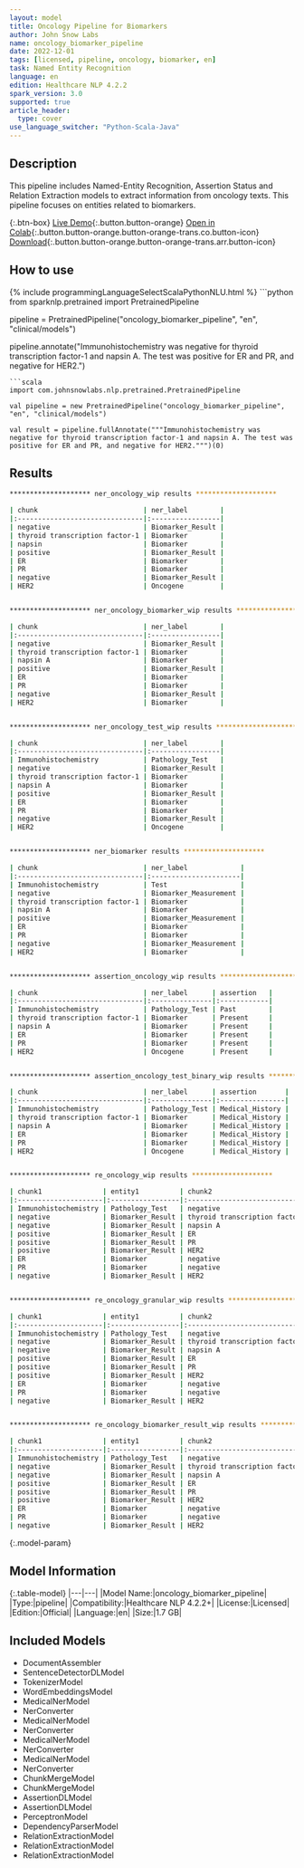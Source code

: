 ```yaml
---
layout: model
title: Oncology Pipeline for Biomarkers
author: John Snow Labs
name: oncology_biomarker_pipeline
date: 2022-12-01
tags: [licensed, pipeline, oncology, biomarker, en]
task: Named Entity Recognition
language: en
edition: Healthcare NLP 4.2.2
spark_version: 3.0
supported: true
article_header:
  type: cover
use_language_switcher: "Python-Scala-Java"
---
```


## Description

This pipeline includes Named-Entity Recognition, Assertion Status and Relation Extraction models to extract information from oncology texts. This pipeline focuses on entities related to biomarkers.

{:.btn-box}
[Live Demo](https://demo.johnsnowlabs.com/healthcare/ONCOLOGY/){:.button.button-orange}
[Open in Colab](https://colab.research.google.com/github/JohnSnowLabs/spark-nlp-workshop/blob/master/tutorials/Certification_Trainings/Healthcare/27.Oncology_Model.ipynb){:.button.button-orange.button-orange-trans.co.button-icon}
[Download](https://s3.amazonaws.com/auxdata.johnsnowlabs.com/clinical/models/oncology_biomarker_pipeline_en_4.2.2_3.0_1669902355525.zip){:.button.button-orange.button-orange-trans.arr.button-icon}

## How to use



<div class="tabs-box" markdown="1">
{% include programmingLanguageSelectScalaPythonNLU.html %}
```python
from sparknlp.pretrained import PretrainedPipeline

pipeline = PretrainedPipeline("oncology_biomarker_pipeline", "en", "clinical/models")

pipeline.annotate("Immunohistochemistry was negative for thyroid transcription factor-1 and napsin A. The test was positive for ER and PR, and negative for HER2.")
```
```scala
import com.johnsnowlabs.nlp.pretrained.PretrainedPipeline

val pipeline = new PretrainedPipeline("oncology_biomarker_pipeline", "en", "clinical/models")

val result = pipeline.fullAnnotate("""Immunohistochemistry was negative for thyroid transcription factor-1 and napsin A. The test was positive for ER and PR, and negative for HER2.""")(0)
```
</div>

## Results

```bash
******************** ner_oncology_wip results ********************

| chunk                          | ner_label        |
|:-------------------------------|:-----------------|
| negative                       | Biomarker_Result |
| thyroid transcription factor-1 | Biomarker        |
| napsin                         | Biomarker        |
| positive                       | Biomarker_Result |
| ER                             | Biomarker        |
| PR                             | Biomarker        |
| negative                       | Biomarker_Result |
| HER2                           | Oncogene         |


******************** ner_oncology_biomarker_wip results ********************

| chunk                          | ner_label        |
|:-------------------------------|:-----------------|
| negative                       | Biomarker_Result |
| thyroid transcription factor-1 | Biomarker        |
| napsin A                       | Biomarker        |
| positive                       | Biomarker_Result |
| ER                             | Biomarker        |
| PR                             | Biomarker        |
| negative                       | Biomarker_Result |
| HER2                           | Biomarker        |


******************** ner_oncology_test_wip results ********************

| chunk                          | ner_label        |
|:-------------------------------|:-----------------|
| Immunohistochemistry           | Pathology_Test   |
| negative                       | Biomarker_Result |
| thyroid transcription factor-1 | Biomarker        |
| napsin A                       | Biomarker        |
| positive                       | Biomarker_Result |
| ER                             | Biomarker        |
| PR                             | Biomarker        |
| negative                       | Biomarker_Result |
| HER2                           | Oncogene         |


******************** ner_biomarker results ********************

| chunk                          | ner_label             |
|:-------------------------------|:----------------------|
| Immunohistochemistry           | Test                  |
| negative                       | Biomarker_Measurement |
| thyroid transcription factor-1 | Biomarker             |
| napsin A                       | Biomarker             |
| positive                       | Biomarker_Measurement |
| ER                             | Biomarker             |
| PR                             | Biomarker             |
| negative                       | Biomarker_Measurement |
| HER2                           | Biomarker             |


******************** assertion_oncology_wip results ********************

| chunk                          | ner_label      | assertion   |
|:-------------------------------|:---------------|:------------|
| Immunohistochemistry           | Pathology_Test | Past        |
| thyroid transcription factor-1 | Biomarker      | Present     |
| napsin A                       | Biomarker      | Present     |
| ER                             | Biomarker      | Present     |
| PR                             | Biomarker      | Present     |
| HER2                           | Oncogene       | Present     |


******************** assertion_oncology_test_binary_wip results ********************

| chunk                          | ner_label      | assertion       |
|:-------------------------------|:---------------|:----------------|
| Immunohistochemistry           | Pathology_Test | Medical_History |
| thyroid transcription factor-1 | Biomarker      | Medical_History |
| napsin A                       | Biomarker      | Medical_History |
| ER                             | Biomarker      | Medical_History |
| PR                             | Biomarker      | Medical_History |
| HER2                           | Oncogene       | Medical_History |


******************** re_oncology_wip results ********************

| chunk1               | entity1          | chunk2                         | entity2          | relation      |
|:---------------------|:-----------------|:-------------------------------|:-----------------|:--------------|
| Immunohistochemistry | Pathology_Test   | negative                       | Biomarker_Result | O             |
| negative             | Biomarker_Result | thyroid transcription factor-1 | Biomarker        | is_related_to |
| negative             | Biomarker_Result | napsin A                       | Biomarker        | is_related_to |
| positive             | Biomarker_Result | ER                             | Biomarker        | is_related_to |
| positive             | Biomarker_Result | PR                             | Biomarker        | is_related_to |
| positive             | Biomarker_Result | HER2                           | Oncogene         | O             |
| ER                   | Biomarker        | negative                       | Biomarker_Result | O             |
| PR                   | Biomarker        | negative                       | Biomarker_Result | O             |
| negative             | Biomarker_Result | HER2                           | Oncogene         | is_related_to |


******************** re_oncology_granular_wip results ********************

| chunk1               | entity1          | chunk2                         | entity2          | relation      |
|:---------------------|:-----------------|:-------------------------------|:-----------------|:--------------|
| Immunohistochemistry | Pathology_Test   | negative                       | Biomarker_Result | O             |
| negative             | Biomarker_Result | thyroid transcription factor-1 | Biomarker        | is_finding_of |
| negative             | Biomarker_Result | napsin A                       | Biomarker        | is_finding_of |
| positive             | Biomarker_Result | ER                             | Biomarker        | is_finding_of |
| positive             | Biomarker_Result | PR                             | Biomarker        | is_finding_of |
| positive             | Biomarker_Result | HER2                           | Oncogene         | is_finding_of |
| ER                   | Biomarker        | negative                       | Biomarker_Result | O             |
| PR                   | Biomarker        | negative                       | Biomarker_Result | O             |
| negative             | Biomarker_Result | HER2                           | Oncogene         | is_finding_of |


******************** re_oncology_biomarker_result_wip results ********************

| chunk1               | entity1          | chunk2                         | entity2          | relation      |
|:---------------------|:-----------------|:-------------------------------|:-----------------|:--------------|
| Immunohistochemistry | Pathology_Test   | negative                       | Biomarker_Result | is_finding_of |
| negative             | Biomarker_Result | thyroid transcription factor-1 | Biomarker        | is_finding_of |
| negative             | Biomarker_Result | napsin A                       | Biomarker        | is_finding_of |
| positive             | Biomarker_Result | ER                             | Biomarker        | is_finding_of |
| positive             | Biomarker_Result | PR                             | Biomarker        | is_finding_of |
| positive             | Biomarker_Result | HER2                           | Oncogene         | O             |
| ER                   | Biomarker        | negative                       | Biomarker_Result | O             |
| PR                   | Biomarker        | negative                       | Biomarker_Result | O             |
| negative             | Biomarker_Result | HER2                           | Oncogene         | is_finding_of |
```

{:.model-param}
## Model Information

{:.table-model}
|---|---|
|Model Name:|oncology_biomarker_pipeline|
|Type:|pipeline|
|Compatibility:|Healthcare NLP 4.2.2+|
|License:|Licensed|
|Edition:|Official|
|Language:|en|
|Size:|1.7 GB|

## Included Models

- DocumentAssembler
- SentenceDetectorDLModel
- TokenizerModel
- WordEmbeddingsModel
- MedicalNerModel
- NerConverter
- MedicalNerModel
- NerConverter
- MedicalNerModel
- NerConverter
- MedicalNerModel
- NerConverter
- ChunkMergeModel
- ChunkMergeModel
- AssertionDLModel
- AssertionDLModel
- PerceptronModel
- DependencyParserModel
- RelationExtractionModel
- RelationExtractionModel
- RelationExtractionModel